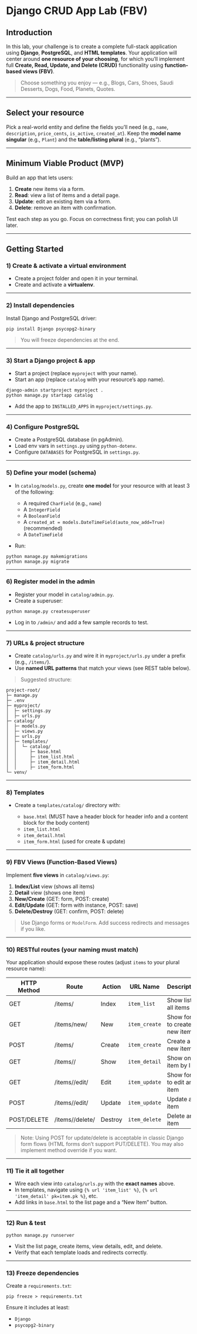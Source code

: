 # Django CRUD App Lab (FBV)

## Introduction

In this lab, your challenge is to create a complete full-stack application using **Django**, **PostgreSQL**, and **HTML templates**. Your application will center around **one resource of your choosing**, for which you’ll implement full **Create, Read, Update, and Delete (CRUD)** functionality using **function-based views (FBV)**.

> Choose something you enjoy — e.g., Blogs, Cars, Shoes, Saudi Desserts, Dogs, Food, Planets, Quotes.

---

## Select your resource

Pick a real-world entity and define the fields you’ll need (e.g., `name`, `description`, `price_cents`, `is_active`, `created_at`). Keep the **model name singular** (e.g., `Plant`) and the **table/listing plural** (e.g., “plants”).

---

## Minimum Viable Product (MVP)

Build an app that lets users:

1. **Create** new items via a form.
2. **Read**: view a list of items and a detail page.
3. **Update**: edit an existing item via a form.
4. **Delete**: remove an item with confirmation.

Test each step as you go. Focus on correctness first; you can polish UI later.

---

## Getting Started

### 1) Create & activate a virtual environment

* Create a project folder and open it in your terminal.
* Create and activate a **virtualenv**.

---

### 2) Install dependencies

Install Django and PostgreSQL driver:

```
pip install Django psycopg2-binary
```

> You will freeze dependencies at the end.

---

### 3) Start a Django project & app

* Start a project (replace `myproject` with your name).
* Start an app (replace `catalog` with your resource’s app name).

```
django-admin startproject myproject .
python manage.py startapp catalog
```

* Add the app to `INSTALLED_APPS` in `myproject/settings.py`.

---

### 4) Configure PostgreSQL

* Create a PostgreSQL database  (in pgAdmin).
* Load env vars in `settings.py` using `python-dotenv`.
* Configure `DATABASES` for PostgreSQL in `settings.py`.


---

### 5) Define your model (schema)

* In `catalog/models.py`, create **one model** for your resource with at least 3 of the following:

  * A required `CharField` (e.g., `name`)
  * A `IntegerField`
  * A `BooleanField`
  * A `created_at = models.DateTimeField(auto_now_add=True)` (recommended)
  * A `DateTimeField`

* Run:

```
python manage.py makemigrations
python manage.py migrate
```

---

### 6) Register model in the admin

* Register your model in `catalog/admin.py`.
* Create a superuser:

```
python manage.py createsuperuser
```

* Log in to `/admin/` and add a few sample records to test.

---

### 7) URLs & project structure

* Create `catalog/urls.py` and wire it in `myproject/urls.py` under a prefix (e.g., `/items/`).
* Use **named URL patterns** that match your views (see REST table below).

> Suggested structure:

```
project-root/
├─ manage.py
├─ .env
├─ myproject/
│  ├─ settings.py
│  ├─ urls.py
├─ catalog/
│  ├─ models.py
│  ├─ views.py
│  ├─ urls.py
│  ├─ templates/
│  │  └─ catalog/
│  │     ├─ base.html
│  │     ├─ item_list.html
│  │     ├─ item_detail.html
│  │     ├─ item_form.html
└─ venv/
```

---

### 8) Templates

* Create a `templates/catalog/` directory with:

  * `base.html` (MUST have a header block for header info and a content block for the body content)
  * `item_list.html`
  * `item_detail.html`
  * `item_form.html` (used for create & update)

---

### 9) FBV Views (Function-Based Views)

Implement **five views** in `catalog/views.py`:

1. **Index/List** view (shows all items)
2. **Detail** view (shows one item)
3. **New/Create** (GET: form, POST: create)
4. **Edit/Update** (GET: form with instance, POST: save)
5. **Delete/Destroy** (GET: confirm, POST: delete)

> Use Django forms or `ModelForm`. Add success redirects and messages if you like.

---

### 10) RESTful routes (your naming must match)

Your application should expose these routes (adjust `items` to your plural resource name):

| HTTP Method | Route               | Action  | URL Name      | Description                    |
| ----------- | ------------------- | ------- | ------------- | ------------------------------ |
| GET         | /items/             | Index   | `item_list`   | Show list of all items         |
| GET         | /items/new/         | New     | `item_create` | Show form to create a new item |
| POST        | /items/             | Create  | `item_create` | Create a new item              |
| GET         | /items/<id>/        | Show    | `item_detail` | Show one item by ID            |
| GET         | /items/<id>/edit/   | Edit    | `item_update` | Show form to edit an item      |
| POST        | /items/<id>/edit/   | Update  | `item_update` | Update an item                 |
| POST/DELETE | /items/<id>/delete/ | Destroy | `item_delete` | Delete an item                 |

> Note: Using POST for update/delete is acceptable in classic Django form flows (HTML forms don’t support PUT/DELETE). You may also implement method override if you want.

---

### 11) Tie it all together

* Wire each view into `catalog/urls.py` with the **exact names** above.
* In templates, navigate using `{% url 'item_list' %}`, `{% url 'item_detail' pk=item.pk %}`, etc.
* Add links in `base.html` to the list page and a “New Item” button.

---

### 12) Run & test

```
python manage.py runserver
```

* Visit the list page, create items, view details, edit, and delete.
* Verify that each template loads and redirects correctly.

---

### 13) Freeze dependencies

Create a `requirements.txt`:

```
pip freeze > requirements.txt
```

Ensure it includes at least:

* `Django`
* `psycopg2-binary`

